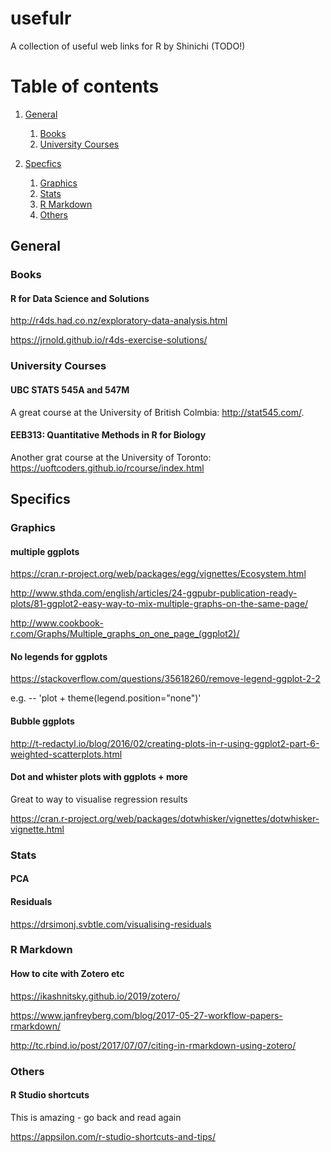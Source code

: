 # usefulr

A collection of useful web links for R by Shinichi (TODO!)

# Table of contents
1. [General](#general)
    1. [Books](#books)
    2. [University Courses](#university_courses)
    
2. [Specfics](#specfics)
    1. [Graphics](#graphics)
    2. [Stats](#stats)
    3. [R Markdown](#r_markdown)
    4. [Others](#others)



## General <a name="general"></a>

### Books <a name="books"></a>

#### R for Data Science and Solutions

<http://r4ds.had.co.nz/exploratory-data-analysis.html>

<https://jrnold.github.io/r4ds-exercise-solutions/>

### University Courses <a name="university_courses"></a>

#### UBC STATS 545A and 547M

A great course at the University of British Colmbia: <http://stat545.com/>. 

#### EEB313: Quantitative Methods in R for Biology

Another grat course at the University of Toronto: <https://uoftcoders.github.io/rcourse/index.html>

## Specifics <a name="specifics"></a>


### Graphics <a name="graphics"></a>

#### multiple ggplots

<https://cran.r-project.org/web/packages/egg/vignettes/Ecosystem.html>

<http://www.sthda.com/english/articles/24-ggpubr-publication-ready-plots/81-ggplot2-easy-way-to-mix-multiple-graphs-on-the-same-page/>

<http://www.cookbook-r.com/Graphs/Multiple_graphs_on_one_page_(ggplot2)/>

#### No legends for ggplots

<https://stackoverflow.com/questions/35618260/remove-legend-ggplot-2-2>

e.g. -- 'plot + theme(legend.position="none")'

#### Bubble ggplots

<http://t-redactyl.io/blog/2016/02/creating-plots-in-r-using-ggplot2-part-6-weighted-scatterplots.html>

#### Dot and whister plots with ggplots + more

Great to way to visualise regression results

<https://cran.r-project.org/web/packages/dotwhisker/vignettes/dotwhisker-vignette.html>


### Stats <a name="stats"></a>

#### PCA 


#### Residuals

<https://drsimonj.svbtle.com/visualising-residuals>


### R Markdown <a name="r_markdown"></a>

#### How to cite with Zotero etc

<https://ikashnitsky.github.io/2019/zotero/>

<https://www.janfreyberg.com/blog/2017-05-27-workflow-papers-rmarkdown/>

<http://tc.rbind.io/post/2017/07/07/citing-in-rmarkdown-using-zotero/>

### Others <a name="others"></a>

#### R Studio shortcuts 

This is amazing - go back and read again

<https://appsilon.com/r-studio-shortcuts-and-tips/>



